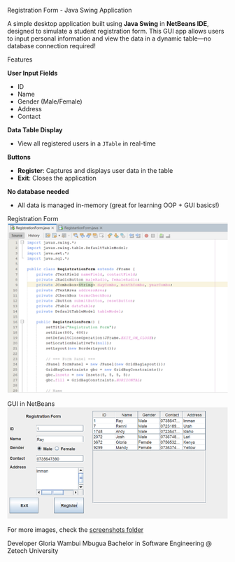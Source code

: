 Registration Form - Java Swing Application

A simple desktop application built using **Java Swing** in **NetBeans IDE**, designed to simulate a student registration form. This GUI app allows users to input personal information and view the data in a dynamic table—no database connection required!



Features

**User Input Fields**
  - ID
  - Name
  - Gender (Male/Female)
  - Address
  - Contact

**Data Table Display**
  - View all registered users in a `JTable` in real-time

**Buttons**
  - **Register**: Captures and displays user data in the table
  - **Exit**: Closes the application

**No database needed**
  - All data is managed in-memory (great for learning OOP + GUI basics!)



Registration Form
![Form](screenshots/form%20java%20application/Screenshot%202025-07-25%20223129.png)

GUI in NetBeans
![NetBeans GUI](screenshots/Jframe%20form/Screenshot%202025-07-25%20222634.png)

For more images, check the [screenshots folder](./screenshots)


Developer
Gloria Wambui Mbugua
Bachelor in Software Engineering @ Zetech University

